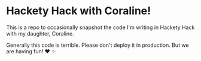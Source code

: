 Hackety Hack with Coraline!
==============

This is a repo to occasionally snapshot the code I'm writing in Hackety Hack
with my daughter, Coraline.

Generally this code is terrible. Please don't deploy it in production. But we
are having fun! :heart: :sparkles:
